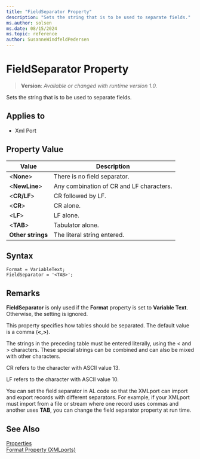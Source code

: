 ```yaml
---
title: "FieldSeparator Property"
description: "Sets the string that is to be used to separate fields."
ms.author: solsen
ms.date: 08/15/2024
ms.topic: reference
author: SusanneWindfeldPedersen
---
```

[//]: # (START>DO_NOT_EDIT)
[//]: # (IMPORTANT:Do not edit any of the content between here and the END>DO_NOT_EDIT.)
[//]: # (Any modifications should be made in the .xml files in the ModernDev repo.)
# FieldSeparator Property
> **Version**: _Available or changed with runtime version 1.0._

Sets the string that is to be used to separate fields.

## Applies to
-   Xml Port

[//]: # (IMPORTANT: END>DO_NOT_EDIT)

## Property Value  
  
|**Value**|**Description**|  
|---------------|---------------------|  
|<**None**>|There is no field separator.|  
|<**NewLine**>|Any combination of CR and LF characters.|  
|<**CR/LF**>|CR followed by LF.|  
|<**CR**>|CR alone.|  
|<**LF**>|LF alone.|  
|<**TAB**>|Tabulator alone.|  
|**Other strings**|The literal string entered.|  

## Syntax

```AL
Format = VariableText;
FieldSeparator = '<TAB>';
```
 
## Remarks  

**FieldSeparator** is only used if the **Format** property is set to **Variable Text**. Otherwise, the setting is ignored. 

This property specifies how tables should be separated. The default value is a comma (**<,>**).  

The strings in the preceding table must be entered literally, using the < and > characters. These special strings can be combined and can also be mixed with other characters.  
  
CR refers to the character with ASCII value 13.  
  
LF refers to the character with ASCII value 10.   
  
You can set the field separator in AL code so that the XMLport can import and export records with different separators. For example, if your XMLport must import from a file or stream where one record uses commas and another uses **TAB**, you can change the field separator property at run time.  
  
## See Also  

[Properties](devenv-properties.md)   
[Format Property (XMLports)](devenv-format-property.md)